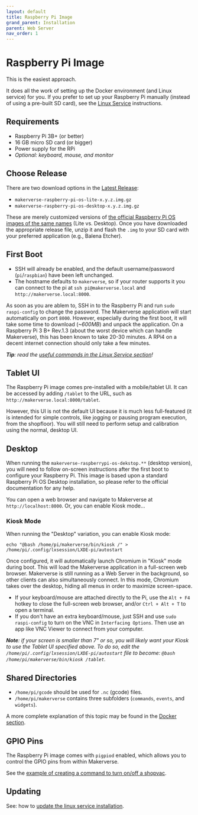 ```yaml
---
layout: default
title: Raspberry Pi Image
grand_parent: Installation
parent: Web Server
nav_order: 1
---
```


# Raspberry Pi Image

This is the easiest approach.

It does all the work of setting up the Docker environment (and Linux service) for you. If you prefer to set up your Raspberry Pi manually (instead of using a pre-built SD card), see the [Linux Service](/installation/web-server/linux-service/) instructions.

## Requirements

- Raspberry Pi 3B+ (or better)
- 16 GB micro SD card (or bigger)
- Power supply for the RPi
- _Optional: keyboard, mouse, and monitor_

## Choose Release

There are two download options in the [Latest Release](https://github.com/makermadecnc/makerverse/releases/latest/):

- `makerverse-raspberry-pi-os-lite-x.y.z.img.gz`
- `makerverse-raspberry-pi-os-desktop-x.y.z.img.gz`

These are merely customized versions of [the official Raspberry Pi OS images of the same names](https://www.raspberrypi.org/downloads/raspberry-pi-os/) (Lite vs. Desktop). Once you have downloaded the appropriate release file, unzip it and flash the `.img` to your SD card with your preferred application (e.g., Balena Etcher).

## First Boot

- SSH will already be enabled, and the default username/password (`pi`/`raspbian`) have been left unchanged.
- The hostname defaults to `makerverse`, so if your router supports it you can connect to the pi at `ssh pi@makerverse.local` and `http://makerverse.local:8000`.

As soon as you are ablem to, SSH in to the Raspberry Pi and run `sudo raspi-config` to change the password. The Makerverse application will start automatically on port `8000`. However, especially during the first boot, it will take some time to download (_~600MB_) and unpack the application. On a Raspberry Pi 3 B+ Rev.1.3 (about the  worst device which can handle Makerverse), this has been known to take 20-30 minutes. A RPi4 on a decent internet connection should only take a few minutes.

_**Tip**: read the [useful commands in the Linux Service section](/installation/web-server/linux-service/#useful-commands)!_

## Tablet UI

The Raspberry Pi image comes pre-installed with a mobile/tablet UI. It can be accessed by adding `/tablet` to the URL, such as `http://makerverse.local:8000/tablet`.

However, this UI is not the default UI because it is much less full-featured (it is intended for simple controls, like jogging or pausing program execution, from the shopfloor). You will still need to perform setup and calibration using the normal, desktop UI.

## Desktop

When running the `makerverse-raspberrypi-os-dekstop.**` (desktop version), you will need to follow on-screen instructions after the first boot to configure your Raspberry Pi. This image is based upon a standard Raspberry Pi OS Desktop installation, so please refer to the official documentation for any help.

You can open a web browser and navigate to Makerverse at `http://localhost:8000`. Or, you can enable Kiosk mode...

### Kiosk Mode

When running the "Desktop" variation, you can enable Kiosk mode:

```
echo "@bash /home/pi/makerverse/bin/kiosk /" > /home/pi/.config/lxsession/LXDE-pi/autostart
```

Once configured, it will automatically launch Chromium in "Kiosk" mode during boot. This will load the Makerverse application in a full-screen web browser. Makerverse is still running as a Web Server in the background, so other clients can also simultaneously connect. In this mode, Chromium takes over the desktop, hiding all menus in order to maximize screen-space.

- If your keyboard/mouse are attached directly to the Pi, use the `Alt + F4` hotkey to close the full-screen web browser, and/or `Ctrl + Alt + T` to open a terminal.
- If you don't have an extra keyboard/mouse, just SSH and use `sudo raspi-config` to turn on the VNC in `Interfacing Options`. Then use an app like VNC Viewer to connect from your computer.

_**Note**: if your screen is smaller than 7" or so, you will likely want your Kiosk to use the Tablet UI specified above. To do so, edit the `/home/pi/.config/lxsession/LXDE-pi/autostart` file to become: `@bash /home/pi/makerverse/bin/kiosk /tablet`._

## Shared Directories

- `/home/pi/gcode` should be used for `.nc` (gcode) files.
- `/home/pi/makerverse` contains three subfolders (`commands`, `events`, and `widgets`).

A more complete explanation of this topic may be found in the [Docker section](/installation/web-server/docker/#shared-directories).

## GPIO Pins

The Raspberry Pi image comes with `pigpiod` enabled, which allows you to control the GPIO pins from within Makerverse.

See the [example of creating a command to turn on/off a shopvac](/features/commands/#create-the-command).

## Updating

See: how to [update the linux service installation](/installation/web-server/linux-service/#updating).
